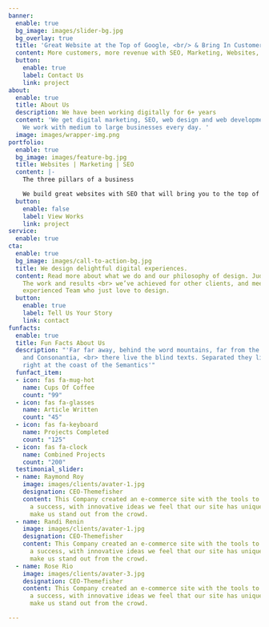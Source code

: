 ```yaml
---
banner:
  enable: true
  bg_image: images/slider-bg.jpg
  bg_overlay: true
  title: 'Great Website at the Top of Google, <br/> & Bring In Customers '
  content: More customers, more revenue with SEO, Marketing, Websites, & Social Media
  button:
    enable: true
    label: Contact Us
    link: project
about:
  enable: true
  title: About Us
  description: We have been working digitally for 6+ years
  content: 'We get digital marketing, SEO, web design and web development. Period.
    We work with medium to large businesses every day. '
  image: images/wrapper-img.png
portfolio:
  enable: true
  bg_image: images/feature-bg.jpg
  title: Websites | Marketing | SEO
  content: |-
    The three pillars of a business

    We build great websites with SEO that will bring you to the top of Google searches and get your business in front of relevant people.
  button:
    enable: false
    label: View Works
    link: project
service:
  enable: true
cta:
  enable: true
  bg_image: images/call-to-action-bg.jpg
  title: We design delightful digital experiences.
  content: Read more about what we do and our philosophy of design. Judge for yourself
    The work and results <br> we’ve achieved for other clients, and meet our highly
    experienced Team who just love to design.
  button:
    enable: true
    label: Tell Us Your Story
    link: contact
funfacts:
  enable: true
  title: Fun Facts About Us
  description: "'Far far away, behind the word mountains, far from the countries Vokalia
    and Consonantia, <br> there live the blind texts. Separated they live in Bookmarksgrove
    right at the coast of the Semantics'"
  funfact_item:
  - icon: fas fa-mug-hot
    name: Cups Of Coffee
    count: "99"
  - icon: fas fa-glasses
    name: Article Written
    count: "45"
  - icon: fas fa-keyboard
    name: Projects Completed
    count: "125"
  - icon: fas fa-clock
    name: Combined Projects
    count: "200"
  testimonial_slider:
  - name: Raymond Roy
    image: images/clients/avater-1.jpg
    designation: CEO-Themefisher
    content: This Company created an e-commerce site with the tools to make our business
      a success, with innovative ideas we feel that our site has unique elements that
      make us stand out from the crowd.
  - name: Randi Renin
    image: images/clients/avater-1.jpg
    designation: CEO-Themefisher
    content: This Company created an e-commerce site with the tools to make our business
      a success, with innovative ideas we feel that our site has unique elements that
      make us stand out from the crowd.
  - name: Rose Rio
    image: images/clients/avater-3.jpg
    designation: CEO-Themefisher
    content: This Company created an e-commerce site with the tools to make our business
      a success, with innovative ideas we feel that our site has unique elements that
      make us stand out from the crowd.

---
```

